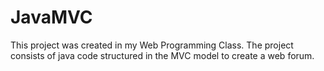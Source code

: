 # JavaMVC

This project was created in my Web Programming Class. The project consists of java code structured in the MVC model to create a web forum.
